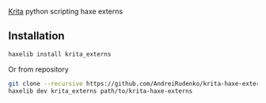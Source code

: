 [Krita](krita.org) python scripting haxe externs

## Installation

```bash
haxelib install krita_externs
```

Or from repository
```bash
git clone --recursive https://github.com/AndreiRudenko/krita-haxe-externs
haxelib dev krita_externs path/to/krita-haxe-externs
```